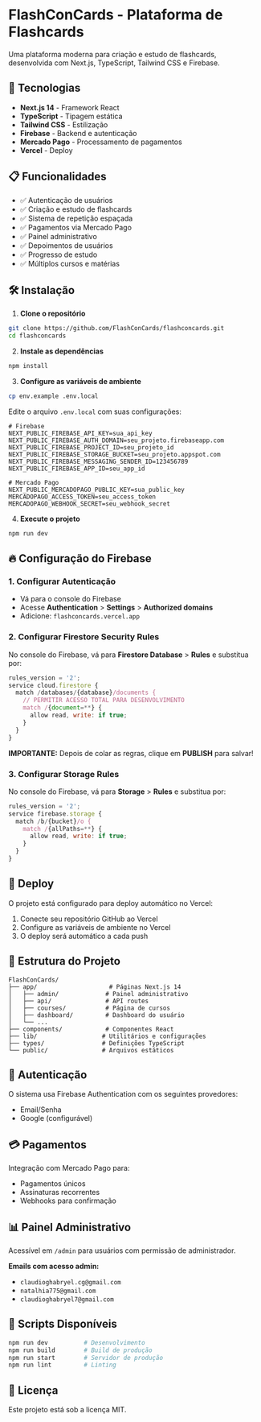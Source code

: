 # FlashConCards - Plataforma de Flashcards

Uma plataforma moderna para criação e estudo de flashcards, desenvolvida com Next.js, TypeScript, Tailwind CSS e Firebase.

## 🚀 Tecnologias

- **Next.js 14** - Framework React
- **TypeScript** - Tipagem estática
- **Tailwind CSS** - Estilização
- **Firebase** - Backend e autenticação
- **Mercado Pago** - Processamento de pagamentos
- **Vercel** - Deploy

## 📋 Funcionalidades

- ✅ Autenticação de usuários
- ✅ Criação e estudo de flashcards
- ✅ Sistema de repetição espaçada
- ✅ Pagamentos via Mercado Pago
- ✅ Painel administrativo
- ✅ Depoimentos de usuários
- ✅ Progresso de estudo
- ✅ Múltiplos cursos e matérias

## 🛠️ Instalação

1. **Clone o repositório**
```bash
git clone https://github.com/FlashConCards/flashconcards.git
cd flashconcards
```

2. **Instale as dependências**
```bash
npm install
```

3. **Configure as variáveis de ambiente**
```bash
cp env.example .env.local
```

Edite o arquivo `.env.local` com suas configurações:
```env
# Firebase
NEXT_PUBLIC_FIREBASE_API_KEY=sua_api_key
NEXT_PUBLIC_FIREBASE_AUTH_DOMAIN=seu_projeto.firebaseapp.com
NEXT_PUBLIC_FIREBASE_PROJECT_ID=seu_projeto_id
NEXT_PUBLIC_FIREBASE_STORAGE_BUCKET=seu_projeto.appspot.com
NEXT_PUBLIC_FIREBASE_MESSAGING_SENDER_ID=123456789
NEXT_PUBLIC_FIREBASE_APP_ID=seu_app_id

# Mercado Pago
NEXT_PUBLIC_MERCADOPAGO_PUBLIC_KEY=sua_public_key
MERCADOPAGO_ACCESS_TOKEN=seu_access_token
MERCADOPAGO_WEBHOOK_SECRET=seu_webhook_secret
```

4. **Execute o projeto**
```bash
npm run dev
```

## 🔥 Configuração do Firebase

### 1. Configurar Autenticação
- Vá para o console do Firebase
- Acesse **Authentication** > **Settings** > **Authorized domains**
- Adicione: `flashconcards.vercel.app`

### 2. Configurar Firestore Security Rules
No console do Firebase, vá para **Firestore Database** > **Rules** e substitua por:

```javascript
rules_version = '2';
service cloud.firestore {
  match /databases/{database}/documents {
    // PERMITIR ACESSO TOTAL PARA DESENVOLVIMENTO
    match /{document=**} {
      allow read, write: if true;
    }
  }
}
```

**IMPORTANTE:** Depois de colar as regras, clique em **PUBLISH** para salvar!

### 3. Configurar Storage Rules
No console do Firebase, vá para **Storage** > **Rules** e substitua por:

```javascript
rules_version = '2';
service firebase.storage {
  match /b/{bucket}/o {
    match /{allPaths=**} {
      allow read, write: if true;
    }
  }
}
```

## 📱 Deploy

O projeto está configurado para deploy automático no Vercel:

1. Conecte seu repositório GitHub ao Vercel
2. Configure as variáveis de ambiente no Vercel
3. O deploy será automático a cada push

## 🎯 Estrutura do Projeto

```
FlashConCards/
├── app/                    # Páginas Next.js 14
│   ├── admin/             # Painel administrativo
│   ├── api/               # API routes
│   ├── courses/           # Página de cursos
│   ├── dashboard/         # Dashboard do usuário
│   └── ...
├── components/            # Componentes React
├── lib/                  # Utilitários e configurações
├── types/                # Definições TypeScript
└── public/               # Arquivos estáticos
```

## 🔐 Autenticação

O sistema usa Firebase Authentication com os seguintes provedores:
- Email/Senha
- Google (configurável)

## 💳 Pagamentos

Integração com Mercado Pago para:
- Pagamentos únicos
- Assinaturas recorrentes
- Webhooks para confirmação

## 📊 Painel Administrativo

Acessível em `/admin` para usuários com permissão de administrador.

**Emails com acesso admin:**
- `claudioghabryel.cg@gmail.com`
- `natalhia775@gmail.com`
- `claudioghabryel7@gmail.com`

## 🚀 Scripts Disponíveis

```bash
npm run dev          # Desenvolvimento
npm run build        # Build de produção
npm run start        # Servidor de produção
npm run lint         # Linting
```

## 📄 Licença

Este projeto está sob a licença MIT.